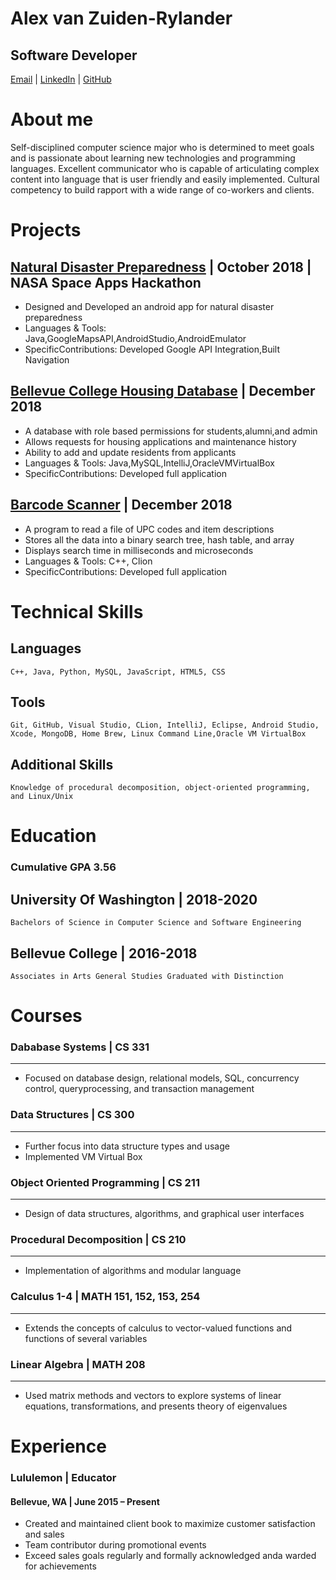 Alex van Zuiden-Rylander
========================
## Software Developer
[Email](Alexhvzr@gmail.com)
| [LinkedIn](https://www.linkedin.com/in/alexhvzr/)
| [GitHub](https://github.com/alexhvzr)

 About me
========
Self-disciplined computer science major who is determined to
meet goals and is passionate about learning new technologies and programming languages. Excellent communicator who is capable of articulating complex content into language that is user friendly and easily implemented. Cultural competency to build rapport with a wide range of co-workers and clients.

 Projects
========

## [Natural Disaster Preparedness](https://github.com/alexhvzr/nasa_disaster_ready) | October 2018 | NASA Space Apps Hackathon 
*  Designed and Developed an android app for natural disaster preparedness
* Languages & Tools: Java,GoogleMapsAPI,AndroidStudio,AndroidEmulator
* SpecificContributions: Developed Google API Integration,Built Navigation

## [Bellevue College Housing Database](https://github.com/alexhvzr/BellevueHousingDatabase) | December 2018 
* A database with role based permissions for students,alumni,and admin
* Allows requests for housing applications and maintenance history
* Ability to add and update residents from applicants
* Languages & Tools: Java,MySQL,IntelliJ,OracleVMVirtualBox
* SpecificContributions: Developed full application

## [Barcode Scanner](https://github.com/alexhvzr/Hashing) | December 2018 
* A program to read a file of UPC codes and item descriptions
* Stores all the data into a binary search tree, hash table, and array
* Displays search time in milliseconds and microseconds 
* Languages & Tools: C++, Clion
* SpecificContributions: Developed full application

Technical Skills
================

## Languages
    C++, Java, Python, MySQL, JavaScript, HTML5, CSS

## Tools
    Git, GitHub, Visual Studio, CLion, IntelliJ, Eclipse, Android Studio, Xcode, MongoDB, Home Brew, Linux Command Line,Oracle VM VirtualBox

## Additional Skills
    Knowledge of procedural decomposition, object-oriented programming, and Linux/Unix

Education
=========
### Cumulative GPA 3.56
## University Of Washington | 2018-2020
    Bachelors of Science in Computer Science and Software Engineering
## Bellevue College | 2016-2018
    Associates in Arts General Studies Graduated with Distinction

Courses
=======

### Dababase Systems | CS 331 
***
* Focused on database design, relational models, SQL, concurrency control, queryprocessing, and transaction management

### Data Structures | CS 300 
***
* Further focus into data structure types and usage 
* Implemented VM Virtual Box 

### Object Oriented Programming | CS 211 
***
* Design of data structures, algorithms, and graphical user interfaces 

### Procedural Decomposition | CS 210 
***
* Implementation of algorithms and modular language


### Calculus 1-4 | MATH 151, 152, 153, 254 
***
* Extends the concepts of calculus to vector-valued functions and functions of several variables

### Linear Algebra | MATH 208 
***
* Used matrix methods and vectors to explore systems of linear equations, transformations, and presents theory of eigenvalues

Experience
==========
### Lululemon | Educator
#### Bellevue, WA | June 2015 – Present
* Created and maintained client book to maximize customer satisfaction and sales
* Team contributor during promotional events
* Exceed sales goals regularly and formally acknowledged anda warded for achievements